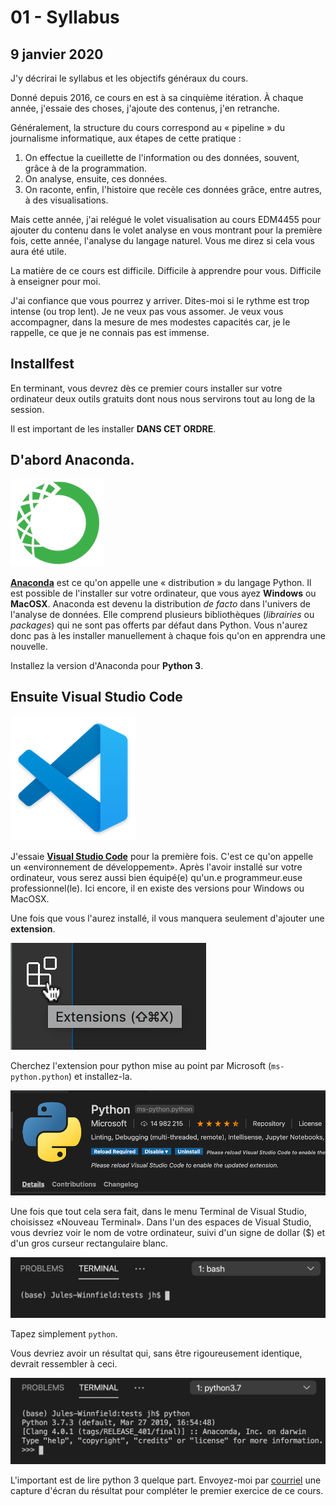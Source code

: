 # 01 - Syllabus

## 9 janvier 2020

J'y décrirai le syllabus et les objectifs généraux du cours.

Donné depuis 2016, ce cours en est à sa cinquième itération. À chaque année, j'essaie des choses, j'ajoute des contenus, j'en retranche.

Généralement, la structure du cours correspond au « pipeline » du journalisme informatique, aux étapes de cette pratique :

1. On effectue la cueillette de l'information ou des données, souvent, grâce à de la programmation.
2. On analyse, ensuite, ces données.
3. On raconte, enfin, l'histoire que recèle ces données grâce, entre autres, à des visualisations.

Mais cette année, j'ai relégué le volet visualisation au cours EDM4455 pour ajouter du contenu dans le volet analyse en vous montrant pour la première fois, cette année, l'analyse du langage naturel. Vous me direz si cela vous aura été utile.

La matière de ce cours est difficile. Difficile à apprendre pour vous. Difficile à enseigner pour moi.

J'ai confiance que vous pourrez y arriver. Dites-moi si le rythme est trop intense \(ou trop lent\). Je ne veux pas vous assomer. Je veux vous accompagner, dans la mesure de mes modestes capacités car, je le rappelle, ce que je ne connais pas est immense.

## Installfest

En terminant, vous devrez dès ce premier cours installer sur votre ordinateur deux outils gratuits dont nous nous servirons tout au long de la session.

Il est important de les installer **DANS CET ORDRE**.

## D'abord Anaconda.

![](../.gitbook/assets/anaconda.png)

[**Anaconda**](https://www.anaconda.com/download) est ce qu'on appelle une « distribution » du langage Python. Il est possible de l'installer sur votre ordinateur, que vous ayez **Windows** ou **MacOSX**. Anaconda est devenu la distribution _de facto_ dans l'univers de l'analyse de données. Elle comprend plusieurs bibliothèques \(_librairies_ ou _packages_\) qui ne sont pas offerts par défaut dans Python. Vous n'aurez donc pas à les installer manuellement à chaque fois qu'on en apprendra une nouvelle.

Installez la version d'Anaconda pour **Python 3**.

## Ensuite Visual Studio Code

![](../.gitbook/assets/vscode%20%281%29.png)

J'essaie [**Visual Studio Code**](https://code.visualstudio.com/Download) pour la première fois. C'est ce qu'on appelle un «environnement de développement». Après l'avoir installé sur votre ordinateur, vous serez aussi bien équipé\(e\) qu'un.e programmeur.euse professionnel\(le\). Ici encore, il en existe des versions pour Windows ou MacOSX.

Une fois que vous l'aurez installé, il vous manquera seulement d'ajouter une **extension**.

![](../.gitbook/assets/extensionsvs.png)

Cherchez l'extension pour python mise au point par Microsoft  \(`ms-python.python`\) et installez-la.

![](../.gitbook/assets/extensionpy.png)

Une fois que tout cela sera fait, dans le menu Terminal de Visual Studio, choisissez «Nouveau Terminal». Dans l'un des espaces de Visual Studio, vous devriez voir le nom de votre ordinateur, suivi d'un signe de dollar \($\) et d'un gros curseur rectangulaire blanc.

![](../.gitbook/assets/promptvs.png)

Tapez simplement `python`.

Vous devriez avoir un résultat qui, sans être rigoureusement identique, devrait ressembler à ceci.

![](../.gitbook/assets/promptvspython.png)

L'important est de lire python 3 quelque part. Envoyez-moi par [courriel](mailto:roy.jean-hugues@uqam.ca) une capture d'écran du résultat pour compléter le premier exercice de ce cours.

